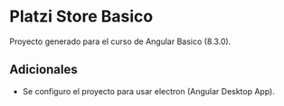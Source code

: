 # Platzi Store Basico

Proyecto generado para el curso de Angular Basico (8.3.0).

## Adicionales

- Se configuro el proyecto para usar electron (Angular Desktop App).

